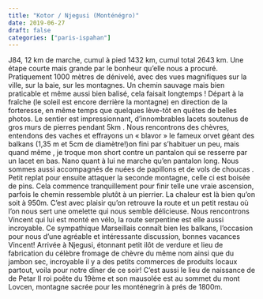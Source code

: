 ```yaml
---
title: "Kotor / Njegusi (Monténégro)"
date: 2019-06-27
draft: false
categories: ["paris-ispahan"]
---
```


J84, 12 km de marche, cumul à pied 1432 km, cumul total 2643 km.
Une étape courte mais grande par le bonheur qu’elle nous a procuré. Pratiquement 1000 mètres de dénivelé, avec des vues magnifiques sur la ville, sur la baie, sur les montagnes. Un chemin sauvage mais bien praticable et même aussi bien balisé, cela faisait longtemps !
Départ à la fraîche (le soleil est encore derrière la montagne) en direction de la forteresse, en même temps que quelques lève-tôt en quêtes de belles photos. Le sentier est impressionnant, d’innombrables lacets soutenus de gros murs de pierres pendant 5km . Nous rencontrons des chèvres, entendons des vaches et effrayons un « blavor » le fameux orvet géant des balkans (1,35 m et 5cm de diamètre!)on fini par s’habituer un peu, mais quand même , je troque  mon short contre un pantalon qui se resserre par un lacet en bas. Nano quant à lui ne marche qu’en pantalon long. Nous sommes aussi accompagnés de nuées de papillons et de vols de choucas . Petit replat pour ensuite attaquer la seconde montagne, celle ci est boisée de pins. Cela commence tranquillement pour finir telle une vraie ascension, parfois le chemin ressemble plutôt à un pierrier. La chaleur est là bien qu’on soit à 950m. C’est avec plaisir qu’on retrouve la route et un petit restau où l’on nous sert une omelette qui nous semble délicieuse. Nous rencontrons Vincent qui lui est monté en vélo, la route serpentine est elle aussi incroyable. Ce sympathique Marseillais connaît bien les balkans, l’occasion pour nous d’une agréable et intéressante discussion, bonnes vacances Vincent!
Arrivée à Njegusi, étonnant petit ilôt de verdure et lieu de fabrication du célèbre fromage de chèvre du même nom ainsi que du jambon sec, incroyable il y a des petits commerces de produits locaux partout, voila pour notre dîner de ce soir! C’est aussi le lieu de naissance de de Petar II roi poête du 19ème et son mausolée est au sommet du mont Lovcen, montagne sacrée pour les monténegrin à prés de 1800m.
